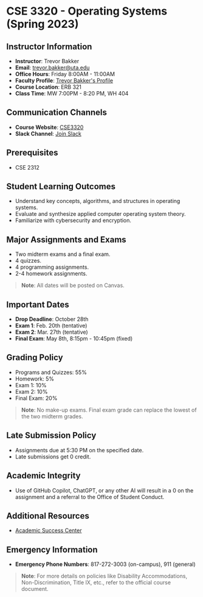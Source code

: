 # CSE 3320 - Operating Systems (Spring 2023)

## Instructor Information
- **Instructor**: Trevor Bakker
- **Email**: [trevor.bakker@uta.edu](mailto:trevor.bakker@uta.edu)
- **Office Hours**: Friday 8:00AM - 11:00AM
- **Faculty Profile**: [Trevor Bakker's Profile](https://mentis.uta.edu/explore/profile/trevor-bakker)
- **Course Location**: ERB 321
- **Class Time**: MW 7:00PM - 8:20 PM, WH 404

## Communication Channels
- **Course Website**: [CSE3320](https://www.cse3320.org)
- **Slack Channel**: [Join Slack](https://join.slack.com/t/cse3320/shared_invite/zt-ck6lh5lu-AgrjeNKnkIzTrqQUm9r5MQ)

## Prerequisites
- CSE 2312

## Student Learning Outcomes
- Understand key concepts, algorithms, and structures in operating systems.
- Evaluate and synthesize applied computer operating system theory.
- Familiarize with cybersecurity and encryption.

## Major Assignments and Exams
- Two midterm exams and a final exam.
- 4 quizzes.
- 4 programming assignments.
- 2-4 homework assignments.

> **Note**: All dates will be posted on Canvas.

## Important Dates
- **Drop Deadline**: October 28th
- **Exam 1**: Feb. 20th (tentative)
- **Exam 2**: Mar. 27th (tentative)
- **Final Exam**: May 8th, 8:15pm - 10:45pm (fixed)

## Grading Policy
- Programs and Quizzes: 55%
- Homework: 5%
- Exam 1: 10%
- Exam 2: 10%
- Final Exam: 20%

> **Note**: No make-up exams. Final exam grade can replace the lowest of the two midterm grades.

## Late Submission Policy
- Assignments due at 5:30 PM on the specified date.
- Late submissions get 0 credit.

## Academic Integrity
- Use of GitHub Copilot, ChatGPT, or any other AI will result in a 0 on the assignment and a referral to the Office of Student Conduct.

## Additional Resources
- [Academic Success Center](https://www.uta.edu/student-success/course-assistance)

## Emergency Information
- **Emergency Phone Numbers**: 817-272-3003 (on-campus), 911 (general)

> **Note**: For more details on policies like Disability Accommodations, Non-Discrimination, Title IX, etc., refer to the official course document.
